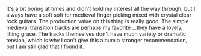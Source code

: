 It's a bit boring at times and didn't hold my interest all the way through, but I always have a soft soft for
medieval finger picking mixed with crystal clear rock guitars. The production value on this thing is really good.
The simple medieval transition tracks are perhaps my favorite ...they have a lovely, lilting grace. The tracks
themselves don't have much variety or dramatic tension, which is why I can't give this album a stronger
recommendation, but I am still glad that I found it.
